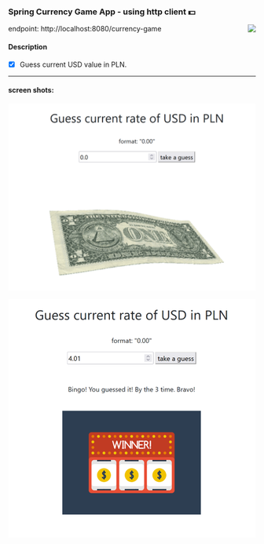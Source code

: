 ### Spring Currency Game App - using http client  :dollar: 
<img align="right" src="https://badges.pufler.dev/visits/Rafal-Stefanski/Spring-Currency-Game">
endpoint: http://localhost:8080/currency-game

#### Description

* [X] Guess current USD value in PLN.

***
#### screen shots:

![screen shot](https://github.com/Rafal-Stefanski/Spring-Currency-Game/blob/master/src/main/resources/static/screen_shot_01.png)

[comment]: <> (![screen shot]&#40;.\src\main\resources\static\screen_shot_01.png&#41;)

![screen shot](https://github.com/Rafal-Stefanski/Spring-Currency-Game/blob/master/src/main/resources/static/screen_shot_02.png)

[comment]: <> (![screen shot]&#40;.\src\main\resources\static\screen_shot_02.png&#41;)

